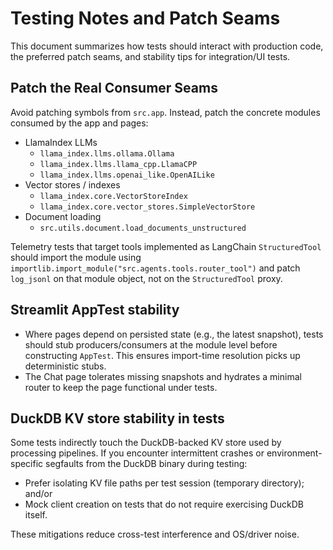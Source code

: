 # Testing Notes and Patch Seams

This document summarizes how tests should interact with production code, the
preferred patch seams, and stability tips for integration/UI tests.

## Patch the Real Consumer Seams

Avoid patching symbols from `src.app`. Instead, patch the concrete modules
consumed by the app and pages:

- LlamaIndex LLMs
  - `llama_index.llms.ollama.Ollama`
  - `llama_index.llms.llama_cpp.LlamaCPP`
  - `llama_index.llms.openai_like.OpenAILike`
- Vector stores / indexes
  - `llama_index.core.VectorStoreIndex`
  - `llama_index.core.vector_stores.SimpleVectorStore`
- Document loading
  - `src.utils.document.load_documents_unstructured`

Telemetry tests that target tools implemented as LangChain `StructuredTool`
should import the module using `importlib.import_module("src.agents.tools.router_tool")`
and patch `log_jsonl` on that module object, not on the `StructuredTool`
proxy.

## Streamlit AppTest stability

- Where pages depend on persisted state (e.g., the latest snapshot), tests
  should stub producers/consumers at the module level before constructing
  `AppTest`. This ensures import-time resolution picks up deterministic stubs.
- The Chat page tolerates missing snapshots and hydrates a minimal router to
  keep the page functional under tests.

## DuckDB KV store stability in tests

Some tests indirectly touch the DuckDB-backed KV store used by processing
pipelines. If you encounter intermittent crashes or environment-specific
segfaults from the DuckDB binary during testing:

- Prefer isolating KV file paths per test session (temporary directory); and/or
- Mock client creation on tests that do not require exercising DuckDB itself.

These mitigations reduce cross-test interference and OS/driver noise.
